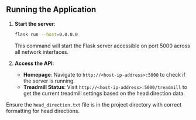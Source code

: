 ## Running the Application

1. **Start the server**:
   ```bash
   flask run --host=0.0.0.0
   ```

   This command will start the Flask server accessible on port 5000 across all network interfaces.

2. **Access the API**:
   - **Homepage**: Navigate to `http://<host-ip-address>:5000` to check if the server is running.
   - **Treadmill Status**: Visit `http://<host-ip-address>:5000/treadmill` to get the current treadmill settings based on the head direction data.

Ensure the `head_direction.txt` file is in the project directory with correct formatting for head directions.

